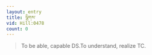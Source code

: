 ```yaml
---
layout: entry
title: ལྕིགས་
vid: Hill:0478
count: 0
---
```

> To be able, capable DS\.To understand, realize TC\.


